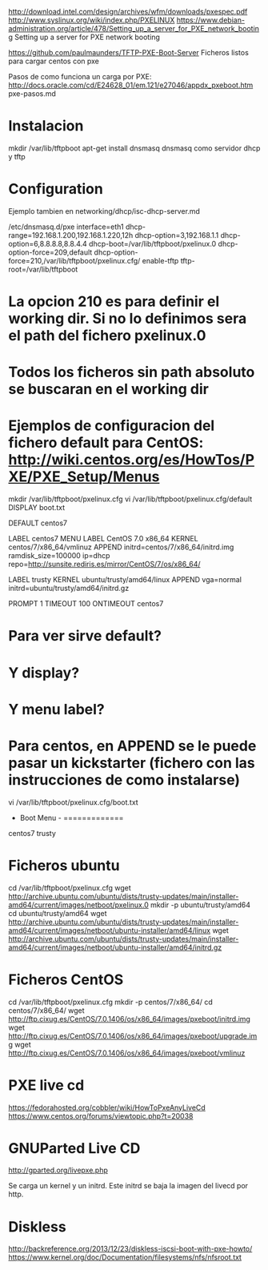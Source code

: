 http://download.intel.com/design/archives/wfm/downloads/pxespec.pdf
http://www.syslinux.org/wiki/index.php/PXELINUX
https://www.debian-administration.org/article/478/Setting_up_a_server_for_PXE_network_booting
Setting up a server for PXE network booting

https://github.com/paulmaunders/TFTP-PXE-Boot-Server
Ficheros listos para cargar centos con pxe

Pasos de como funciona un carga por PXE: http://docs.oracle.com/cd/E24628_01/em.121/e27046/appdx_pxeboot.htm
pxe-pasos.md


# Instalacion
mkdir /var/lib/tftpboot
apt-get install dnsmasq
  dnsmasq como servidor dhcp y tftp


# Configuration
Ejemplo tambien en networking/dhcp/isc-dhcp-server.md

/etc/dnsmasq.d/pxe
interface=eth1
dhcp-range=192.168.1.200,192.168.1.220,12h
dhcp-option=3,192.168.1.1
dhcp-option=6,8.8.8.8,8.8.4.4
dhcp-boot=/var/lib/tftpboot/pxelinux.0
dhcp-option-force=209,default
dhcp-option-force=210,/var/lib/tftpboot/pxelinux.cfg/
enable-tftp
tftp-root=/var/lib/tftpboot

# La opcion 210 es para definir el working dir. Si no lo definimos sera el path del fichero pxelinux.0
# Todos los ficheros sin path absoluto se buscaran en el working dir


# Ejemplos de configuracion del fichero default para CentOS: http://wiki.centos.org/es/HowTos/PXE/PXE_Setup/Menus

mkdir /var/lib/tftpboot/pxelinux.cfg
vi /var/lib/tftpboot/pxelinux.cfg/default
DISPLAY boot.txt

DEFAULT centos7

LABEL centos7
        MENU LABEL CentOS 7.0 x86_64
        KERNEL centos/7/x86_64/vmlinuz
        APPEND initrd=centos/7/x86_64/initrd.img ramdisk_size=100000 ip=dhcp repo=http://sunsite.rediris.es/mirror/CentOS/7/os/x86_64/

LABEL trusty
        KERNEL ubuntu/trusty/amd64/linux
        APPEND vga=normal initrd=ubuntu/trusty/amd64/initrd.gz

PROMPT 1
TIMEOUT 100
ONTIMEOUT centos7

# Para ver sirve default?
# Y display?
# Y menu label?

# Para centos, en APPEND se le puede pasar un kickstarter (fichero con las instrucciones de como instalarse)


vi /var/lib/tftpboot/pxelinux.cfg/boot.txt
- Boot Menu -
=============

centos7
trusty


# Ficheros ubuntu
cd /var/lib/tftpboot/pxelinux.cfg
wget http://archive.ubuntu.com/ubuntu/dists/trusty-updates/main/installer-amd64/current/images/netboot/pxelinux.0
mkdir -p ubuntu/trusty/amd64
cd ubuntu/trusty/amd64
wget http://archive.ubuntu.com/ubuntu/dists/trusty-updates/main/installer-amd64/current/images/netboot/ubuntu-installer/amd64/linux
wget http://archive.ubuntu.com/ubuntu/dists/trusty-updates/main/installer-amd64/current/images/netboot/ubuntu-installer/amd64/initrd.gz

# Ficheros CentOS
cd /var/lib/tftpboot/pxelinux.cfg
mkdir -p centos/7/x86_64/
cd centos/7/x86_64/
wget http://ftp.cixug.es/CentOS/7.0.1406/os/x86_64/images/pxeboot/initrd.img
wget http://ftp.cixug.es/CentOS/7.0.1406/os/x86_64/images/pxeboot/upgrade.img
wget http://ftp.cixug.es/CentOS/7.0.1406/os/x86_64/images/pxeboot/vmlinuz



# PXE live cd
https://fedorahosted.org/cobbler/wiki/HowToPxeAnyLiveCd
https://www.centos.org/forums/viewtopic.php?t=20038


# GNUParted Live CD
http://gparted.org/livepxe.php

Se carga un kernel y un initrd. Este initrd se baja la imagen del livecd por http.


# Diskless
http://backreference.org/2013/12/23/diskless-iscsi-boot-with-pxe-howto/
https://www.kernel.org/doc/Documentation/filesystems/nfs/nfsroot.txt
